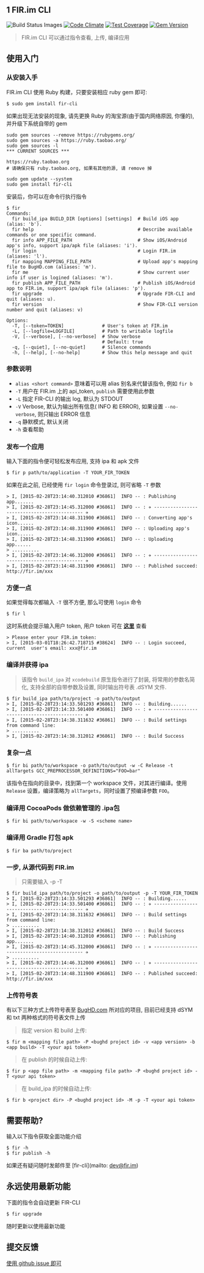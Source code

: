 1
FIR.im CLI
---


![Build Status Images](https://travis-ci.org/FIRHQ/fir-cli.svg)
[![Code Climate](https://codeclimate.com/github/FIRHQ/fir-cli/badges/gpa.svg)](https://codeclimate.com/github/FIRHQ/fir-cli)
[![Test Coverage](https://codeclimate.com/github/FIRHQ/fir-cli/badges/coverage.svg)](https://codeclimate.com/github/FIRHQ/fir-cli/coverage)
[![Gem Version](https://badge.fury.io/rb/fir-cli.svg)](http://badge.fury.io/rb/fir-cli)

> FIR.im CLI 可以通过指令查看, 上传, 编译应用

## 使用入门
### 从安装入手

FIR.im CLI 使用 Ruby 构建，只要安装相应 ruby gem 即可:

```shell
$ sudo gem install fir-cli
```

如果出现无法安装的现象, 请先更换 Ruby 的淘宝源(由于国内网络原因, 你懂的), 并升级下系统自带的 gem

```shell
sudo gem sources --remove https://rubygems.org/
sudo gem sources -a https://ruby.taobao.org/
sudo gem sources -l
*** CURRENT SOURCES ***

https://ruby.taobao.org
# 请确保只有 ruby.taobao.org, 如果有其他的源, 请 remove 掉

sudo gem update --system
sudo gem install fir-cli
```

安装后，你可以在命令行执行指令

```shell
$ fir
Commands:
  fir build_ipa BUILD_DIR [options] [settings]  # Build iOS app (alias: 'b').
  fir help                                      # Describe available commands or one specific command.
  fir info APP_FILE_PATH                        # Show iOS/Android app's info, support ipa/apk file (aliases: 'i').
  fir login                                     # Login FIR.im (aliases: 'l').
  fir mapping MAPPING_FILE_PATH                 # Upload app's mapping file to BugHD.com (aliases: 'm').
  fir me                                        # Show current user info if user is logined (aliases: 'm').
  fir publish APP_FILE_PATH                     # Publish iOS/Android app to FIR.im, support ipa/apk file (aliases: 'p').
  fir upgrade                                   # Upgrade FIR-CLI and quit (aliases: u).
  fir version                                   # Show FIR-CLI version number and quit (aliases: v)

Options:
  -T, [--token=TOKEN]              # User's token at FIR.im
  -L, [--logfile=LOGFILE]          # Path to writable logfile
  -V, [--verbose], [--no-verbose]  # Show verbose
                                   # Default: true
  -q, [--quiet], [--no-quiet]      # Silence commands
  -h, [--help], [--no-help]        # Show this help message and quit
```

### 参数说明

- `alias <short command>` 意味着可以用 alias 别名来代替该指令, 例如 `fir b`
- `-T` 用户在 FIR.im 上的 api_token, `publish` 需要使用此参数
- `-L` 指定 FIR-CLI 的输出 log, 默认为 STDOUT
- `-V` Verbose, 默认为输出所有信息( INFO 和 ERROR), 如果设置 `--no-verbose`, 则只输出 ERROR 信息
- `-q` 静默模式, 默认关闭
- `-h` 查看帮助

### 发布一个应用

输入下面的指令便可轻松发布应用, 支持 ipa 和 apk 文件

```shell
$ fir p path/to/application -T YOUR_FIR_TOKEN
```

如果在此之前, 已经使用 `fir login` 命令登录过, 则可省略 `-T` 参数

```shell
> I, [2015-02-28T23:14:40.312010 #36861]  INFO -- : Publishing app.......
> I, [2015-02-28T23:14:45.312000 #36861]  INFO -- : ✈ -------------------------------------------- ✈
> I, [2015-02-28T23:14:48.311900 #36861]  INFO -- : Converting app's icon......
> I, [2015-02-28T23:14:48.311900 #36861]  INFO -- : Uploading app's icon......
> I, [2015-02-28T23:14:48.311900 #36861]  INFO -- : Uploading app......
> ..........
> I, [2015-02-28T23:14:46.312000 #36861]  INFO -- : ✈ -------------------------------------------- ✈
> I, [2015-02-28T23:14:48.311900 #36861]  INFO -- : Published succeed: http://fir.im/xxx
```

### 方便一点

如果觉得每次都输入 `-T` 很不方便, 那么可使用 `login` 命令

```shell
$ fir l
```

这时系统会提示输入用户 token, 用户 token 可在 **[这里](http://fir.im/user/info)** 查看

```shell
> Please enter your FIR.im token:
> I, [2015-03-01T18:26:42.718715 #38624]  INFO -- : Login succeed, current  user's email: xxx@fir.im

```

### 编译并获得 ipa
> 该指令 `build_ipa` 对 `xcodebuild` 原生指令进行了封装, 将常用的参数名简化, 支持全部的自带参数及设置, 同时输出符号表 .dSYM 文件.

```
$ fir build_ipa path/to/project -o path/to/output
> I, [2015-02-28T23:14:33.501293 #36861]  INFO -- : Building......
> I, [2015-02-28T23:14:33.501400 #36861]  INFO -- : ✈ -------------------------------------------- ✈
> I, [2015-02-28T23:14:38.311632 #36861]  INFO -- : Build settings from command line:
> ..........
> I, [2015-02-28T23:14:38.312012 #36861]  INFO -- : Build Success
```

### 复杂一点

```shell
$ fir bi path/to/workspace -o path/to/output -w -C Release -t allTargets GCC_PREPROCESSOR_DEFINITIONS="FOO=bar"
```

该指令在指向的目录中，找到第一个 workspace 文件，对其进行编译。使用 `Release` 设置，编译策略为 `allTargets`，同时设置了预编译参数 `FOO`。

### 编译用 CocoaPods 做依赖管理的 .ipa包

```shell
$ fir bi path/to/workspace -w -S <scheme name>
```

### 编译用 Gradle 打包 apk

```shell
$ fir ba path/to/project
```

### 一步, 从源代码到 FIR.im
> 只需要输入 -p -T

```shell
$ fir build_ipa path/to/project -o path/to/output -p -T YOUR_FIR_TOKEN
> I, [2015-02-28T23:14:33.501293 #36861]  INFO -- : Building......
> I, [2015-02-28T23:14:33.501400 #36861]  INFO -- : ✈ -------------------------------------------- ✈
> I, [2015-02-28T23:14:38.311632 #36861]  INFO -- : Build settings from command line:
> ..........
> I, [2015-02-28T23:14:38.312012 #36861]  INFO -- : Build Success
> I, [2015-02-28T23:14:40.312010 #36861]  INFO -- : Publishing app.......
> I, [2015-02-28T23:14:45.312000 #36861]  INFO -- : ✈ -------------------------------------------- ✈
> ..........
> I, [2015-02-28T23:14:46.312000 #36861]  INFO -- : ✈ -------------------------------------------- ✈
> I, [2015-02-28T23:14:48.311900 #36861]  INFO -- : Published succeed: http://fir.im/xxx
```

### 上传符号表

有以下三种方式上传符号表至 [BugHD.com](http://bughd.com) 所对应的项目, 目前已经支持 dSYM 和 txt 两种格式的符号表文件上传

> 指定 version 和 build 上传:

```shell
$ fir m <mapping file path> -P <bughd project id> -v <app version> -b <app build> -T <your api token>
```

> 在 publish 的时候自动上传:

```shell
$ fir p <app file path> -m <mapping file path> -P <bughd project id> -T <your api token>
```
> 在 build_ipa 的时候自动上传:

```shell
$ fir b <project dir> -P <bughd project id> -M -p -T <your api token>
```

## 需要帮助?

输入以下指令获取全面功能介绍

```shell
$ fir -h
$ fir publish -h
```

如果还有疑问随时发邮件至 [fir-cli](mailto: dev@fir.im)

## 永远使用最新功能

下面的指令会自动更新 FIR-CLI

```shell
$ fir upgrade
```

随时更新以使用最新功能

## 提交反馈

[使用 github issue 即可](https://github.com/FIRHQ/fir-cli/issues)
